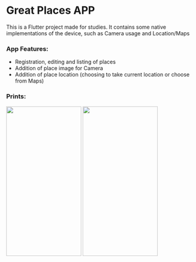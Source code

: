 # Great Places APP

This is a Flutter project made for studies. It contains some native implementations of the device, such as Camera usage and Location/Maps

### App Features:
- Registration, editing and listing of places
- Addition of place image for Camera
- Addition of place location (choosing to take current location or choose from Maps)

### Prints: 

<img src="https://user-images.githubusercontent.com/23016117/130708716-a202e9f0-5a94-4c2e-9b5a-3c29bda39420.png" width="200" height="400"/>
<img src="https://user-images.githubusercontent.com/23016117/130708727-112b12d0-9d03-4968-bf91-ec9e669856a8.png" width="200" height="400"/>

